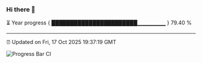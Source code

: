 ### Hi there 👋

⏳ Year progress { ███████████████████████▁▁▁▁▁▁▁ } 79.40 %

---

⏰ Updated on Fri, 17 Oct 2025 19:37:19 GMT

![Progress Bar CI](https://github.com/IshwaranRudhara/GIT-ACTION/workflows/Progress%20Bar%20CI/badge.svg)
